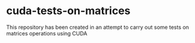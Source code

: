 cuda-tests-on-matrices
======================

This repository has been created in an attempt to carry out some tests on matrices operations using CUDA
